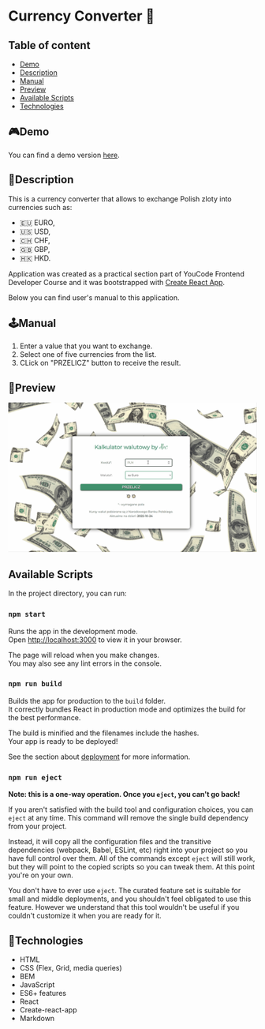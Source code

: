 # Currency Converter 💱
## Table of content 

- [Demo](#demo)
- [Description](#description)
- [Manual](#manual)
- [Preview](#preview)
- [Available Scripts](#available-scripts)
- [Technologies](#technologies)

## 🎮Demo

You can find a demo version [here](https://bartekdbc.github.io/currency-converter-react/).

## 📖Description

This is a currency converter that allows to exchange Polish zloty into currencies such as:

- 🇪🇺 EURO,
- 🇺🇸 USD,
- 🇨🇭 CHF,
- 🇬🇧 GBP, 
- 🇭🇰 HKD.

Application was created as a practical section part of  YouCode Frontend Developer Course and it was bootstrapped with [Create React App](https://github.com/facebook/create-react-app).

Below you can find user's manual to this application.

## 🕹️Manual

1. Enter a value that you want to exchange.
2. Select one of five currencies from the list.
3. CLick on "PRZELICZ" button to receive the result.

## 👀Preview

![Preview](https://github.com/bartekdbc/currency-converter/blob/main/images/Manual.gif)

## Available Scripts

In the project directory, you can run:

### `npm start`

Runs the app in the development mode.\
Open [http://localhost:3000](http://localhost:3000) to view it in your browser.

The page will reload when you make changes.\
You may also see any lint errors in the console.

### `npm run build`

Builds the app for production to the `build` folder.\
It correctly bundles React in production mode and optimizes the build for the best performance.

The build is minified and the filenames include the hashes.\
Your app is ready to be deployed!

See the section about [deployment](https://facebook.github.io/create-react-app/docs/deployment) for more information.

### `npm run eject`

**Note: this is a one-way operation. Once you `eject`, you can't go back!**

If you aren't satisfied with the build tool and configuration choices, you can `eject` at any time. This command will remove the single build dependency from your project.

Instead, it will copy all the configuration files and the transitive dependencies (webpack, Babel, ESLint, etc) right into your project so you have full control over them. All of the commands except `eject` will still work, but they will point to the copied scripts so you can tweak them. At this point you're on your own.

You don't have to ever use `eject`. The curated feature set is suitable for small and middle deployments, and you shouldn't feel obligated to use this feature. However we understand that this tool wouldn't be useful if you couldn't customize it when you are ready for it.

## 🤖Technologies

- HTML
- CSS (Flex, Grid, media queries)
- BEM
- JavaScript
- ES6+ features
- React
- Create-react-app
- Markdown